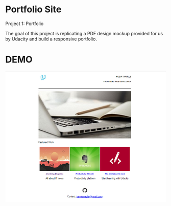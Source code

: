 # Portfolio Site
Project 1: Portfolio

The goal of this project is replicating a PDF design mockup provided for us by Udacity and build a responsive portfolio.
# DEMO
![K](https://github.com/Naziiaba/Portfolio-Project/blob/master/Portfoliosnap.PNG)
